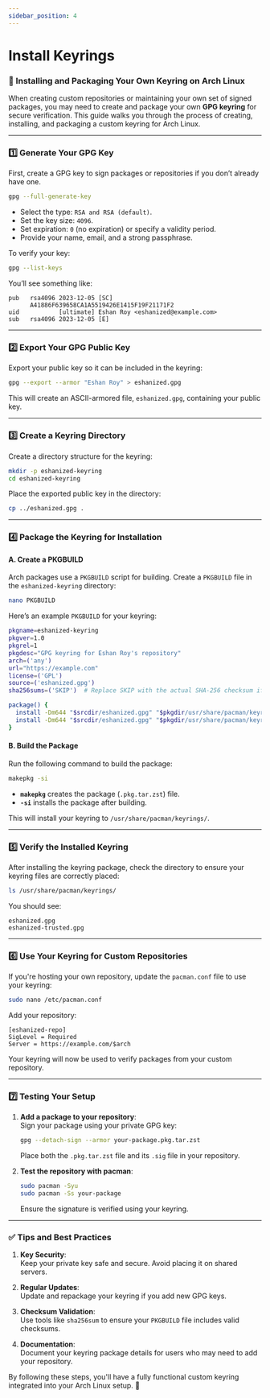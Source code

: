 ```yaml
---
sidebar_position: 4
---
```


# Install Keyrings

### 🔑 Installing and Packaging Your Own Keyring on Arch Linux

When creating custom repositories or maintaining your own set of signed packages, you may need to create and package your own **GPG keyring** for secure verification. This guide walks you through the process of creating, installing, and packaging a custom keyring for Arch Linux.

---

### 1️⃣ **Generate Your GPG Key**

First, create a GPG key to sign packages or repositories if you don’t already have one.

```bash
gpg --full-generate-key
```

- Select the type: `RSA and RSA (default)`.
- Set the key size: `4096`.
- Set expiration: `0` (no expiration) or specify a validity period.
- Provide your name, email, and a strong passphrase.

To verify your key:

```bash
gpg --list-keys
```

You’ll see something like:

```plaintext
pub   rsa4096 2023-12-05 [SC]
      A41886F639658CA1A5519426E1415F19F21171F2
uid           [ultimate] Eshan Roy <eshanized@example.com>
sub   rsa4096 2023-12-05 [E]
```

---

### 2️⃣ **Export Your GPG Public Key**

Export your public key so it can be included in the keyring:

```bash
gpg --export --armor "Eshan Roy" > eshanized.gpg
```

This will create an ASCII-armored file, `eshanized.gpg`, containing your public key.

---

### 3️⃣ **Create a Keyring Directory**

Create a directory structure for the keyring:

```bash
mkdir -p eshanized-keyring
cd eshanized-keyring
```

Place the exported public key in the directory:

```bash
cp ../eshanized.gpg .
```

---

### 4️⃣ **Package the Keyring for Installation**

#### A. **Create a PKGBUILD**

Arch packages use a `PKGBUILD` script for building. Create a `PKGBUILD` file in the `eshanized-keyring` directory:

```bash
nano PKGBUILD
```

Here’s an example `PKGBUILD` for your keyring:

```bash
pkgname=eshanized-keyring
pkgver=1.0
pkgrel=1
pkgdesc="GPG keyring for Eshan Roy's repository"
arch=('any')
url="https://example.com"
license=('GPL')
source=('eshanized.gpg')
sha256sums=('SKIP')  # Replace SKIP with the actual SHA-256 checksum if desired

package() {
  install -Dm644 "$srcdir/eshanized.gpg" "$pkgdir/usr/share/pacman/keyrings/eshanized.gpg"
  install -Dm644 "$srcdir/eshanized.gpg" "$pkgdir/usr/share/pacman/keyrings/eshanized-trusted.gpg"
}
```

#### B. **Build the Package**

Run the following command to build the package:

```bash
makepkg -si
```

- **`makepkg`** creates the package (`.pkg.tar.zst`) file.
- **`-si`** installs the package after building.

This will install your keyring to `/usr/share/pacman/keyrings/`.

---

### 5️⃣ **Verify the Installed Keyring**

After installing the keyring package, check the directory to ensure your keyring files are correctly placed:

```bash
ls /usr/share/pacman/keyrings/
```

You should see:

```plaintext
eshanized.gpg
eshanized-trusted.gpg
```

---

### 6️⃣ **Use Your Keyring for Custom Repositories**

If you're hosting your own repository, update the `pacman.conf` file to use your keyring:

```bash
sudo nano /etc/pacman.conf
```

Add your repository:

```plaintext
[eshanized-repo]
SigLevel = Required
Server = https://example.com/$arch
```

Your keyring will now be used to verify packages from your custom repository.

---

### 7️⃣ **Testing Your Setup**

1. **Add a package to your repository**:  
   Sign your package using your private GPG key:

   ```bash
   gpg --detach-sign --armor your-package.pkg.tar.zst
   ```

   Place both the `.pkg.tar.zst` file and its `.sig` file in your repository.

2. **Test the repository with pacman**:

   ```bash
   sudo pacman -Syu
   sudo pacman -Ss your-package
   ```

   Ensure the signature is verified using your keyring.

---

### ✅ Tips and Best Practices

1. **Key Security**:  
   Keep your private key safe and secure. Avoid placing it on shared servers.

2. **Regular Updates**:  
   Update and repackage your keyring if you add new GPG keys.

3. **Checksum Validation**:  
   Use tools like `sha256sum` to ensure your `PKGBUILD` file includes valid checksums.

4. **Documentation**:  
   Document your keyring package details for users who may need to add your repository.

By following these steps, you'll have a fully functional custom keyring integrated into your Arch Linux setup. 🎉